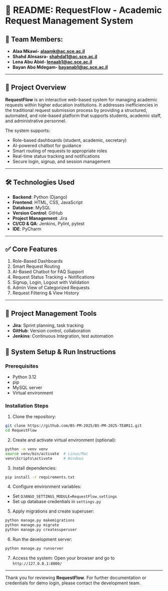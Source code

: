 # 📘 README: RequestFlow - Academic Request Management System

## 👥 Team Members:

* **Alaa Mkawi- alaamk@ac.sce.ac.il** 
* **Shahd Alnsasra- shahdal1@ac.sce.ac.il** 
* **Lena Abu Abid- lenaab1@ac.sce.ac.il** 
* **Bayan Abo Mdegam- bayanab1@ac.sce.ac.il** 

---

## 📌 Project Overview

**RequestFlow** is an interactive web-based system for managing academic requests within higher education institutions. It addresses inefficiencies in the traditional request submission process by providing a structured, automated, and role-based platform that supports students, academic staff, and administrative personnel.

The system supports:

* Role-based dashboards (student, academic, secretary)
* AI-powered chatbot for guidance
* Smart routing of requests to appropriate roles
* Real-time status tracking and notifications
* Secure login, signup, and session management

---


## 🛠 Technologies Used

* **Backend**: Python (Django)
* **Frontend**: HTML, CSS, JavaScript
* **Database**: MySQL
* **Version Control**: GitHub
* **Project Management**: Jira
* **CI/CD & QA**: Jenkins, Pylint, pytest
* **IDE**: PyCharm

---

## ✅ Core Features

1. Role-Based Dashboards
2. Smart Request Routing
3. AI-Based Chatbot for FAQ Support
4. Request Status Tracking + Notifications
5. Signup, Login, Logout with Validation
6. Admin View of Categorized Requests
7. Request Filtering & View History

---


## 📌 Project Management Tools

* **Jira**: Sprint planning, task tracking
* **GitHub**: Version control, collaboration
* **Jenkins**: Continuous Integration, test automation


## 📣 System Setup & Run Instructions

### Prerequisites

* Python 3.12
* pip
* MySQL server
* Virtual environment

### Installation Steps

1. Clone the repository:

```bash
git clone https://github.com/BS-PM-2025/BS-PM-2025-TEAM11.git
cd RequestFlow
```

2. Create and activate virtual environment (optional):

```bash
python -m venv venv
source venv/bin/activate  # Linux/Mac
venv\Scripts\activate     # Windows
```

3. Install dependencies:

```bash
pip install -r requirements.txt
```

4. Configure environment variables:

* Set `DJANGO_SETTINGS_MODULE=RequestFlow.settings`
* Set up database credentials in `settings.py`

5. Apply migrations and create superuser:

```bash
python manage.py makemigrations
python manage.py migrate
python manage.py createsuperuser
```

6. Run the development server:

```bash
python manage.py runserver
```

7. Access the system:
   Open your browser and go to `http://127.0.0.1:8000/`

---

Thank you for reviewing **RequestFlow**. For further documentation or credentials for demo login, please contact the development team.
